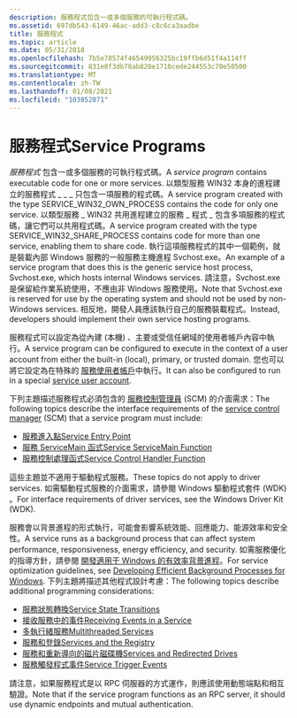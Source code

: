 ```yaml
---
description: 服務程式包含一或多個服務的可執行程式碼。
ms.assetid: 697db543-6149-46ac-add3-c8c6ca3aadbe
title: 服務程式
ms.topic: article
ms.date: 05/31/2018
ms.openlocfilehash: 7b5e78574f46549956325bc19ffb6d51f4a114ff
ms.sourcegitcommit: 831e8f3db78ab820e1710cede244553c70e50500
ms.translationtype: MT
ms.contentlocale: zh-TW
ms.lasthandoff: 01/08/2021
ms.locfileid: "103852071"
---
```

# <a name="service-programs"></a><span data-ttu-id="41845-103">服務程式</span><span class="sxs-lookup"><span data-stu-id="41845-103">Service Programs</span></span>

<span data-ttu-id="41845-104">*服務程式* 包含一或多個服務的可執行程式碼。</span><span class="sxs-lookup"><span data-stu-id="41845-104">A *service program* contains executable code for one or more services.</span></span> <span data-ttu-id="41845-105">以類型服務 WIN32 本身的進程建立的服務程式 \_ \_ \_ 只包含一項服務的程式碼。</span><span class="sxs-lookup"><span data-stu-id="41845-105">A service program created with the type SERVICE\_WIN32\_OWN\_PROCESS contains the code for only one service.</span></span> <span data-ttu-id="41845-106">以類型服務 \_ WIN32 共用進程建立的服務 \_ 程式 \_ 包含多項服務的程式碼，讓它們可以共用程式碼。</span><span class="sxs-lookup"><span data-stu-id="41845-106">A service program created with the type SERVICE\_WIN32\_SHARE\_PROCESS contains code for more than one service, enabling them to share code.</span></span> <span data-ttu-id="41845-107">執行這項服務程式的其中一個範例，就是裝載內部 Windows 服務的一般服務主機進程 Svchost.exe。</span><span class="sxs-lookup"><span data-stu-id="41845-107">An example of a service program that does this is the generic service host process, Svchost.exe, which hosts internal Windows services.</span></span> <span data-ttu-id="41845-108">請注意，Svchost.exe 是保留給作業系統使用，不應由非 Windows 服務使用。</span><span class="sxs-lookup"><span data-stu-id="41845-108">Note that Svchost.exe is reserved for use by the operating system and should not be used by non-Windows services.</span></span> <span data-ttu-id="41845-109">相反地，開發人員應該執行自己的服務裝載程式。</span><span class="sxs-lookup"><span data-stu-id="41845-109">Instead, developers should implement their own service hosting programs.</span></span>

<span data-ttu-id="41845-110">服務程式可以設定為從內建 (本機) 、主要或受信任網域的使用者帳戶內容中執行。</span><span class="sxs-lookup"><span data-stu-id="41845-110">A service program can be configured to execute in the context of a user account from either the built-in (local), primary, or trusted domain.</span></span> <span data-ttu-id="41845-111">您也可以將它設定為在特殊的 [服務使用者帳戶](service-user-accounts.md)中執行。</span><span class="sxs-lookup"><span data-stu-id="41845-111">It can also be configured to run in a special [service user account](service-user-accounts.md).</span></span>

<span data-ttu-id="41845-112">下列主題描述服務程式必須包含的 [服務控制管理員](service-control-manager.md) (SCM) 的介面需求：</span><span class="sxs-lookup"><span data-stu-id="41845-112">The following topics describe the interface requirements of the [service control manager](service-control-manager.md) (SCM) that a service program must include:</span></span>

-   [<span data-ttu-id="41845-113">服務進入點</span><span class="sxs-lookup"><span data-stu-id="41845-113">Service Entry Point</span></span>](service-entry-point.md)
-   [<span data-ttu-id="41845-114">服務 ServiceMain 函式</span><span class="sxs-lookup"><span data-stu-id="41845-114">Service ServiceMain Function</span></span>](service-servicemain-function.md)
-   [<span data-ttu-id="41845-115">服務控制處理函式</span><span class="sxs-lookup"><span data-stu-id="41845-115">Service Control Handler Function</span></span>](service-control-handler-function.md)

<span data-ttu-id="41845-116">這些主題並不適用于驅動程式服務。</span><span class="sxs-lookup"><span data-stu-id="41845-116">These topics do not apply to driver services.</span></span> <span data-ttu-id="41845-117">如需驅動程式服務的介面需求，請參閱 Windows 驅動程式套件 (WDK) 。</span><span class="sxs-lookup"><span data-stu-id="41845-117">For interface requirements of driver services, see the Windows Driver Kit (WDK).</span></span>

<span data-ttu-id="41845-118">服務會以背景進程的形式執行，可能會影響系統效能、回應能力、能源效率和安全性。</span><span class="sxs-lookup"><span data-stu-id="41845-118">A service runs as a background process that can affect system performance, responsiveness, energy efficiency, and security.</span></span> <span data-ttu-id="41845-119">如需服務優化的指導方針，請參閱 [開發適用于 Windows 的有效率背景進程](/windows-hardware/drivers/kernel/implementing-power-management)。</span><span class="sxs-lookup"><span data-stu-id="41845-119">For service optimization guidelines, see [Developing Efficient Background Processes for Windows](/windows-hardware/drivers/kernel/implementing-power-management).</span></span> <span data-ttu-id="41845-120">下列主題將描述其他程式設計考慮：</span><span class="sxs-lookup"><span data-stu-id="41845-120">The following topics describe additional programming considerations:</span></span>

-   [<span data-ttu-id="41845-121">服務狀態轉換</span><span class="sxs-lookup"><span data-stu-id="41845-121">Service State Transitions</span></span>](service-status-transitions.md)
-   [<span data-ttu-id="41845-122">接收服務中的事件</span><span class="sxs-lookup"><span data-stu-id="41845-122">Receiving Events in a Service</span></span>](receiving-events-in-a-service.md)
-   [<span data-ttu-id="41845-123">多執行緒服務</span><span class="sxs-lookup"><span data-stu-id="41845-123">Multithreaded Services</span></span>](multithreaded-services.md)
-   [<span data-ttu-id="41845-124">服務和登錄</span><span class="sxs-lookup"><span data-stu-id="41845-124">Services and the Registry</span></span>](services-and-the-registry.md)
-   [<span data-ttu-id="41845-125">服務和重新導向的磁片磁碟機</span><span class="sxs-lookup"><span data-stu-id="41845-125">Services and Redirected Drives</span></span>](services-and-redirected-drives.md)
-   [<span data-ttu-id="41845-126">服務觸發程式事件</span><span class="sxs-lookup"><span data-stu-id="41845-126">Service Trigger Events</span></span>](service-trigger-events.md)

<span data-ttu-id="41845-127">請注意，如果服務程式是以 RPC 伺服器的方式運作，則應該使用動態端點和相互驗證。</span><span class="sxs-lookup"><span data-stu-id="41845-127">Note that if the service program functions as an RPC server, it should use dynamic endpoints and mutual authentication.</span></span>

 

 
